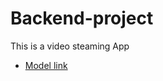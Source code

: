 # Backend-project
This is a video steaming App
- [Model link](https://app.eraser.io/workspace/VN1LkWE0wQX2ED7wUsYW?origin=share)